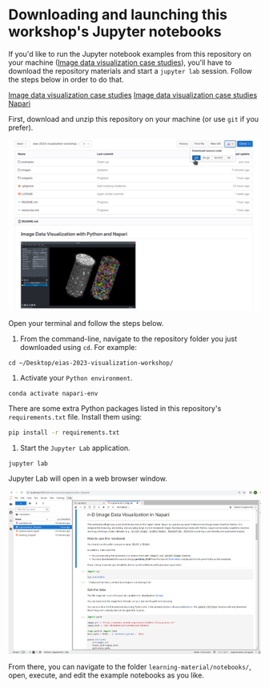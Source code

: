 # Downloading and launching this workshop's Jupyter notebooks

If you'd like to run the Jupyter notebook examples from this repository on your machine ([Image data visualization case studies](./learning-material/notebooks/README.md)), you'll have to download the repository materials and start a `jupyter lab` session. Follow the steps below in order to do that.

[Image data visualization case studies](./learning-material/notebooks/README.md)
[Image data visualization case studies](./notebooks/README.md)
[Napari](https://www.napari.org/)

First, download and unzip this repository on your machine (or use `git` if you prefer).

![zip_screenshot](./images/zip_screenshot.png)

Open your terminal and follow the steps below.

1. From the command-line, navigate to the repository folder you just downloaded using `cd`. For example:
```
cd ~/Desktop/eias-2023-visualization-workshop/
```
1. Activate your `Python environment`.
```
conda activate napari-env
```
There are some extra Python packages listed in this repository's `requirements.txt` file. Install them using:

```bash
pip install -r requirements.txt
```
1. Start the `Jupyter Lab` application.
```
jupyter lab
```

Jupyter Lab will open in a web browser window.

![jupyter_screenshot](./images/jupyter_screenshot.png)

From there, you can navigate to the folder `learning-material/notebooks/`, open, execute, and edit the example notebooks as you like.